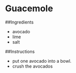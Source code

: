 # Guacemole
##Ingredients
* avocado
* lime
* salt

##Instructions
* put one avocado into a bowl.
* crush the avocados
